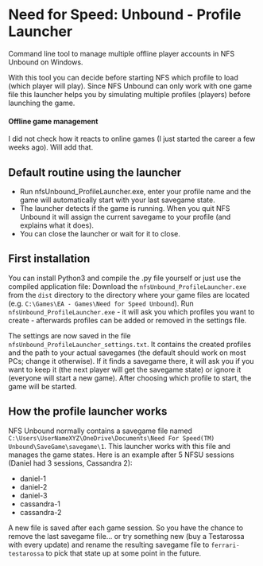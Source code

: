 # Need for Speed: Unbound - Profile Launcher
Command line tool to manage multiple offline player accounts in NFS Unbound on Windows.

With this tool you can decide before starting NFS which profile to load (which player will play). Since NFS Unbound can only work with one game file this launcher helps you by simulating multiple profiles (players) before launching the game.

#### Offline game management
I did not check how it reacts to online games (I just started the career a few weeks ago). Will add that.

## Default routine using the launcher
- Run nfsUnbound_ProfileLauncher.exe, enter your profile name and the game will automatically start with your last savegame state.
- The launcher detects if the game is running. When you quit NFS Unbound it will assign the current savegame to your profile (and explains what it does).
- You can close the launcher or wait for it to close.

## First installation
You can install Python3 and compile the .py file yourself or just use the compiled application file:
Download the `nfsUnbound_ProfileLauncher.exe` from the `dist` directory to the directory where your game files are located (e.g. `C:\Games\EA - Games\Need for Speed Unbound`). Run `nfsUnbound_ProfileLauncher.exe` - it will ask you which profiles you want to create - afterwards profiles can be added or removed in the settings file.

The settings are now saved in the file `nfsUnbound_ProfileLauncher_settings.txt`. It contains the created profiles and the path to your actual savegames (the default should work on most PCs; change it otherwise). If it finds a savegame there, it will ask you if you want to keep it (the next player will get the savegame state) or ignore it (everyone will start a new game).
After choosing which profile to start, the game will be started.

## How the profile launcher works
NFS Unbound normally contains a savegame file named `C:\Users\UserNameXYZ\OneDrive\Documents\Need For Speed(TM) Unbound\SaveGame\savegame\1`. This launcher works with this file and manages the game states. Here is an example after 5 NFSU sessions (Daniel had 3 sessions, Cassandra 2):
- daniel-1
- daniel-2
- daniel-3
- cassandra-1
- cassandra-2

A new file is saved after each game session. So you have the chance to remove the last savegame file... or try something new (buy a Testarossa with every update) and rename the resulting savegame file to `ferrari-testarossa` to pick that state up at some point in the future.
